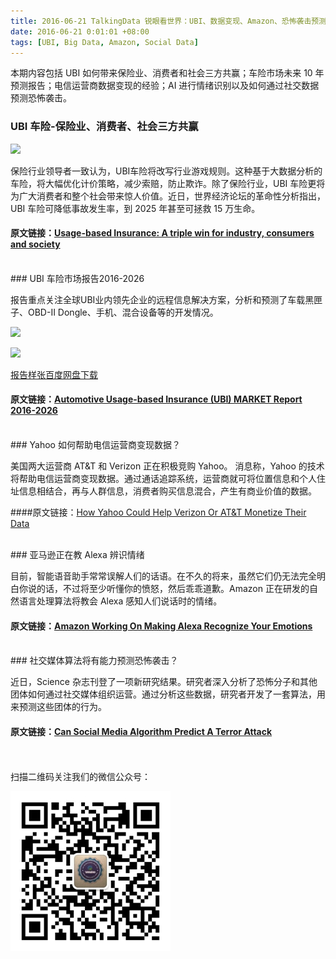 ```yaml
---
title: 2016-06-21 TalkingData 锐眼看世界：UBI、数据变现、Amazon、恐怖袭击预测 
date: 2016-06-21 0:01:01 +08:00
tags: [UBI, Big Data, Amazon, Social Data]
---
```


本期内容包括 UBI 如何带来保险业、消费者和社会三方共赢；车险市场未来 10 年预测报告；电信运营商数据变现的经验；AI 进行情绪识别以及如何通过社交数据预测恐怖袭击。


### UBI 车险-保险业、消费者、社会三方共赢

![](http://i2.buimg.com/8dbde1045a5e8dec.png)

保险行业领导者一致认为，UBI车险将改写行业游戏规则。这种基于大数据分析的车险，将大幅优化计价策略，减少索赔，防止欺诈。除了保险行业，UBI 车险更将为广大消费者和整个社会带来惊人价值。近日，世界经济论坛的革命性分析指出， UBI 车险可降低事故发生率，到 2025 年甚至可拯救 15 万生命。

#### 原文链接：[Usage-based Insurance: A triple win for industry, consumers and society](http://insuranceblog.accenture.com/usage-based-insurance-a-triple-win-for-industry-consumers-society)

<br>
### UBI 车险市场报告2016-2026

报告重点关注全球UBI业内领先企业的远程信息解决方案，分析和预测了车载黑匣子、OBD-II Dongle、手机、混合设备等的开发情况。

![](http://i2.buimg.com/a84bdf0e6501cf34.png)

![](http://i2.buimg.com/0250e945342c30be.png)

[报告样张百度网盘下载](http://pan.baidu.com/s/1dEGm9Ap)

#### 原文链接：[Automotive Usage-based Insurance (UBI) MARKET Report 2016-2026](https://www.visiongain.com/Report/1637/Automotive-Usage-Based-Insurance-(UBI)-Market-Report-2016-2026)

<br>
### Yahoo 如何帮助电信运营商变现数据？

美国两大运营商 AT&T 和 Verizon 正在积极竞购 Yahoo。 消息称，Yahoo 的技术将帮助电信运营商变现数据。通过通话追踪系统，运营商就可将位置信息和个人住址信息相结合，再与人群信息，消费者购买信息混合，产生有商业价值的数据。

####原文链接：[How Yahoo Could Help Verizon Or AT&T Monetize Their Data](http://adage.com/article/datadriven-marketing/yahoo-verizon-t-monetize-data/304304/)

<br>
### 亚马逊正在教 Alexa 辨识情绪

目前，智能语音助手常常误解人们的话语。在不久的将来，虽然它们仍无法完全明白你说的话，不过将至少听懂你的愤怒，然后乖乖道歉。Amazon 正在研发的自然语言处理算法将教会 Alexa 感知人们说话时的情绪。

#### 原文链接：[Amazon Working On Making Alexa Recognize Your Emotions](https://www.technologyreview.com/s/601654/amazon-working-on-making-alexa-recognize-your-emotions/)

<br>
### 社交媒体算法将有能力预测恐怖袭击？

近日，Science 杂志刊登了一项新研究结果。研究者深入分析了恐怖分子和其他团体如何通过社交媒体组织运营。通过分析这些数据，研究者开发了一套算法，用来预测这些团体的行为。

#### 原文链接：[Can Social Media Algorithm Predict A Terror Attack](https://www.technologyreview.com/s/601700/can-a-social-media-algorithm-predict-a-terror-attack/?set=601729)

<br>
<br>
扫描二维码关注我们的微信公众号：

![](https://raw.githubusercontent.com/tdglobalnews/tdglobalnews.github.io/master/images/erweima.jpg)